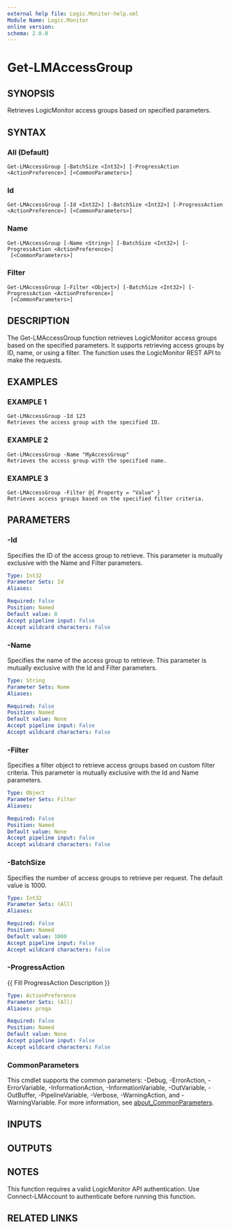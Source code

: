```yaml
---
external help file: Logic.Monitor-help.xml
Module Name: Logic.Monitor
online version:
schema: 2.0.0
---
```


# Get-LMAccessGroup

## SYNOPSIS
Retrieves LogicMonitor access groups based on specified parameters.

## SYNTAX

### All (Default)
```
Get-LMAccessGroup [-BatchSize <Int32>] [-ProgressAction <ActionPreference>] [<CommonParameters>]
```

### Id
```
Get-LMAccessGroup [-Id <Int32>] [-BatchSize <Int32>] [-ProgressAction <ActionPreference>] [<CommonParameters>]
```

### Name
```
Get-LMAccessGroup [-Name <String>] [-BatchSize <Int32>] [-ProgressAction <ActionPreference>]
 [<CommonParameters>]
```

### Filter
```
Get-LMAccessGroup [-Filter <Object>] [-BatchSize <Int32>] [-ProgressAction <ActionPreference>]
 [<CommonParameters>]
```

## DESCRIPTION
The Get-LMAccessGroup function retrieves LogicMonitor access groups based on the specified parameters.
It supports retrieving access groups by ID, name, or using a filter.
The function uses the LogicMonitor REST API to make the requests.

## EXAMPLES

### EXAMPLE 1
```
Get-LMAccessGroup -Id 123
Retrieves the access group with the specified ID.
```

### EXAMPLE 2
```
Get-LMAccessGroup -Name "MyAccessGroup"
Retrieves the access group with the specified name.
```

### EXAMPLE 3
```
Get-LMAccessGroup -Filter @{ Property = "Value" }
Retrieves access groups based on the specified filter criteria.
```

## PARAMETERS

### -Id
Specifies the ID of the access group to retrieve.
This parameter is mutually exclusive with the Name and Filter parameters.

```yaml
Type: Int32
Parameter Sets: Id
Aliases:

Required: False
Position: Named
Default value: 0
Accept pipeline input: False
Accept wildcard characters: False
```

### -Name
Specifies the name of the access group to retrieve.
This parameter is mutually exclusive with the Id and Filter parameters.

```yaml
Type: String
Parameter Sets: Name
Aliases:

Required: False
Position: Named
Default value: None
Accept pipeline input: False
Accept wildcard characters: False
```

### -Filter
Specifies a filter object to retrieve access groups based on custom filter criteria.
This parameter is mutually exclusive with the Id and Name parameters.

```yaml
Type: Object
Parameter Sets: Filter
Aliases:

Required: False
Position: Named
Default value: None
Accept pipeline input: False
Accept wildcard characters: False
```

### -BatchSize
Specifies the number of access groups to retrieve per request.
The default value is 1000.

```yaml
Type: Int32
Parameter Sets: (All)
Aliases:

Required: False
Position: Named
Default value: 1000
Accept pipeline input: False
Accept wildcard characters: False
```

### -ProgressAction
{{ Fill ProgressAction Description }}

```yaml
Type: ActionPreference
Parameter Sets: (All)
Aliases: proga

Required: False
Position: Named
Default value: None
Accept pipeline input: False
Accept wildcard characters: False
```

### CommonParameters
This cmdlet supports the common parameters: -Debug, -ErrorAction, -ErrorVariable, -InformationAction, -InformationVariable, -OutVariable, -OutBuffer, -PipelineVariable, -Verbose, -WarningAction, and -WarningVariable. For more information, see [about_CommonParameters](http://go.microsoft.com/fwlink/?LinkID=113216).

## INPUTS

## OUTPUTS

## NOTES
This function requires a valid LogicMonitor API authentication.
Use Connect-LMAccount to authenticate before running this function.

## RELATED LINKS
